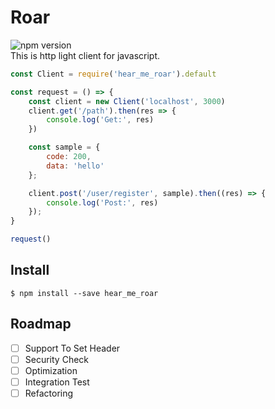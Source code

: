# Roar
![npm version](https://badge.fury.io/js/hear_me_roar.svg)  
This is http light client for javascript.
```javascript
const Client = require('hear_me_roar').default

const request = () => {
    const client = new Client('localhost', 3000)
    client.get('/path').then(res => {
        console.log('Get:', res)
    })

    const sample = {
        code: 200,
        data: 'hello'
    };

    client.post('/user/register', sample).then((res) => {
        console.log('Post:', res)
    });
}

request()

```
## Install
```
$ npm install --save hear_me_roar
```
## Roadmap
- [ ] Support To Set Header
- [ ] Security Check
- [ ] Optimization
- [ ] Integration Test
- [ ] Refactoring

